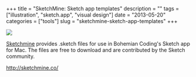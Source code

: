 +++
title = "SketchMine: Sketch app templates"
description = ""
tags = ["illustration", "sketch.app", "visual design"]
date = "2013-05-20"
categories = ["tools"]
slug = "sketchmine-sketch-app-templates"
+++


<div class="tool-screenshot mb1"><a href="http://sketchmine.co/"><img id="bluga-thumbnail-2659" class="bluga-thumbnail custom" src="/media/bluga/
wt52297e6642617_custom.jpg"/></a></div><p><a href="http://sketchmine.co/">Sketchmine</a> provides .sketch files for use in Bohemian Coding's Sketch app for Mac. The files are free to download and are contributed by the Sketch community.</p>

  
<p><a href="http://sketchmine.co/">http://sketchmine.co/</a></p>
      
